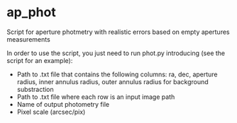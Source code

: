 # ap_phot
Script for aperture photmetry with realistic errors based on empty apertures measurements

In order to use the script, you just need to run phot.py introducing (see the script for an example):

- Path to .txt file that contains the following columns: ra, dec, aperture radius, inner annulus radius, outer annulus radius for background substraction
- Path to .txt file where each row is an input image path
- Name of output photometry file
- Pixel scale (arcsec/pix)
